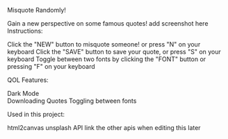 Misquote Randomly!

Gain a new perspective on some famous quotes!
add screenshot here
Instructions: 

Click the "NEW" button to misquote someone! or press "N" on your keyboard
Click the "SAVE" button to save your quote, or press "S" on your keyboard
Toggle between two fonts by clicking the "FONT" button or pressing "F" on your keyboard

QOL Features: 

Dark Mode  
Downloading Quotes
Toggling between fonts

Used in this project: 

html2canvas
unsplash API
link the other apis when editing this later 